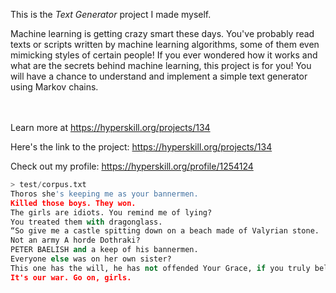 This is the *Text Generator* project I made myself.


<p>Machine learning is getting crazy smart these days. You've probably read texts or scripts written by machine learning algorithms, some of them even mimicking styles of certain people! If you ever wondered how it works and what are the secrets behind machine learning, this project is for you! You will have a chance to understand and implement a simple text generator using Markov chains.</p><br/><br/>Learn more at <a href="https://hyperskill.org/projects/134?utm_source=ide&utm_medium=ide&utm_campaign=ide&utm_content=project-card">https://hyperskill.org/projects/134</a>

Here's the link to the project: https://hyperskill.org/projects/134

Check out my profile: https://hyperskill.org/profile/1254124


```python
> test/corpus.txt
Thoros she's keeping me as your bannermen.
Killed those boys. They won.
The girls are idiots. You remind me of lying?
You treated them with dragonglass.
“So give me a castle spitting down on a beach made of Valyrian stone.
Not an army A horde Dothraki?
PETER BAELISH and a keep of his bannermen.
Everyone else was on her own sister?
This one has the will, he has not offended Your Grace, if you truly believed it, wouldn't you kill him?
It's our war. Go on, girls.
```
